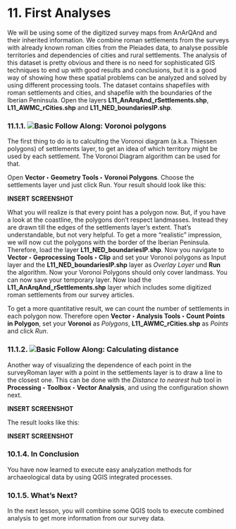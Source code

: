# 11. First Analyses 
We will be using some of the digitized survey maps from AnArQAnd and their inherited information. We combine roman settlements from the surveys with already known roman cities from the Pleiades data, to analyse possible territories and dependencies of cities and rural settlements. The analysis of this dataset is pretty obvious and there is no need for sophisticated GIS techniques to end up with good results and conclusions, but it is a good way of showing how these spatial problems can be analyzed and solved by using different processing tools.
The dataset contains shapefiles with roman settlements and cities, and shapefile with the boundaries of the Iberian Peninsula. Open the layers **L11_AnArqAnd_rSettlements.shp**, **L11_AWMC_rCities.shp** and **L11_NED_boundariesIP.shp**.
 

### 11.1.1. ![Basic](https://github.com/Toletum-Network/AutumnSchool_2020/blob/master/Icons/basic.png) Follow Along: Voronoi polygons
The first thing to do is to calculting the Voronoi diagram (a.k.a. Thiessen polygons) of settlements  layer, to get an idea of which territory might be used by each settlement. The Voronoi Diagram algorithm can be used for that.
 

Open **Vector ‣ Geometry Tools ‣ Voronoi Polygons**. Choose the settlements layer und just click Run. Your result should look like this:

**INSERT SCREENSHOT**
 
What you will realize is that every point has a polygon now. But, if you have a look at the coastline, the polygons don’t respect landmasses. Instead they are drawn till the edges of the settlements layer’s extent. That’s understandable, but not very helpful. To get a more “realistic” impression, we will now cut the polygons with the border of the Iberian Peninsula.
Therefore, load the layer **L11_NED_boundariesIP.shp**. Now you navigate to **Vector ‣ Geprocessing Tools ‣ Clip** and set your Voronoi polygons as Input layer and the **L11_NED_boundariesIP.shp** layer as *Overlay Layer* und **Run** the algorithm. Now your Voronoi Polygons should only cover landmass. You can now save your temporary layer.
Now load the **L11_AnArqAnd_rSettlements.shp** layer which includes some digitized roman settlements from our survey articles.

To get a more quantitative result, we can count the number of settlements in each polygon now. Therefore open **Vector ‣ Analysis Tools ‣ Count Points in Polygon**, set your **Voronoi** as *Polygons*, **L11_AWMC_rCities.shp** as *Points* and click *Run*.
 

### 11.1.2. ![Basic](https://github.com/Toletum-Network/AutumnSchool_2020/blob/master/Icons/basic.png)  Follow Along: Calculating distance 

Another way of visualizing the dependence of each point in the surveyRoman layer with a point in the settlements layer is to draw a line to the closest one. This can be done with the *Distance to nearest hub* tool in **Processing ‣ Toolbox ‣ Vector Analysis**, and using the configuration shown next.

**INSERT SCREENSHOT**
 
The result looks like this:

**INSERT SCREENSHOT**

### 10.1.4. In Conclusion
You have now learned to execute easy analyzation methods for archaeological data by using QGIS integrated processes.

### 10.1.5. What’s Next?
In the next lesson, you will combine some QGIS tools to execute combined analysis to get more information from our survey data.

